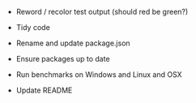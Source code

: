 * Reword / recolor test output (should red be green?)

* Tidy code

* Rename and update package.json

* Ensure packages up to date

* Run benchmarks on Windows and Linux and OSX

* Update README

